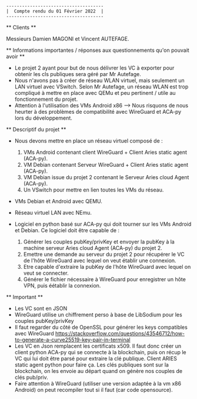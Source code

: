 											
	-------------------------------------
	|  Compte rendu du 01 Février 2022  |
	-------------------------------------


** Clients **

Messieurs Damien MAGONI et Vincent AUTEFAGE.

** Informations importantes / réponses aux questionnements qu'on pouvait avoir **

- Le projet 2 ayant pour but de nous délivrer les VC à exporter pour obtenir les cls publiques sera géré par Mr Autefage.
- Nous n'avons pas à créer de réseau WLAN virtuel, mais seulement un LAN virtuel avec VSwitch. Selon Mr Autefage, un réseau WLAN est trop compliqué à mettre en place avec QEMu et peu pertinent / utile au fonctionnement du projet.
- Attention à l'utilisation des VMs Android x86 --> Nous risquons de nous heurter à des problèmes de compatibilité avec WireGuard et ACA-py lors du développement.


** Descriptif du projet **

- Nous devons mettre en place un réseau virtuel composé de :
	1. VMs Android contenant client WireGuard + Client Aries static agent (ACA-py).
	2. VM Debian contenant Serveur WireGuard + Client Aries static agent (ACA-py).
	3. VM Debian issue du projet 2 contenant le Serveur Aries cloud Agent (ACA-py).
	4. Un VSwitch pour mettre en lien toutes les VMs du réseau.

- VMs Debian et Android avec QEMU.
- Réseau virtuel LAN avec NEmu. 
- Logiciel en python basé sur ACA-py qui doit tourner sur les VMs Android et Debian.
  Ce logiciel doit être capable de :
	1. Générer les couples pubKey/privKey et envoyer la pubKey à la machine serveur Aries cloud Agent (ACA-py) du projet 2.
	2. Emettre une demande au serveur du projet 2 pour récupérer le VC de l'hôte WireGuard avec lequel on veut établir une connexion.
	3. Etre capable d'extraire la pubKey de l'hôte WireGuard avec lequel on veut se connecter.
	4. Générer le fichier nécessaire à WireGuard pour enregistrer un hôte VPN, puis éétablir la connexion.

** Important **

- Les VC sont en JSON
- WireGuard utilise un chiffrement perso à base de LibSodium pour les couples pubKey/privKey
- Il faut regarder du côté de  OpenSSL pour générer les keys compatibles avec WireGuard
https://stackoverflow.com/questions/43546712/how-to-generate-a-curve25519-key-pair-in-terminal
- Les VC en Json remplacent les certificats x509. Il faut donc créer un client python ACA-py qui se connecte à la blockchain, puis on récup le VC qui lui doit être parsé pour extraire la clé publique. Client ARIES static agent python pour faire ça. Les clés publiques sont sur la blockchain, on les envoie au départ quand on génère nos couples de clés pub/priv.
- Faire attention à WireGuard (utiliser une version adaptée à la vm x86 Android) on peut recompiler tout si il faut (car code opensource).

